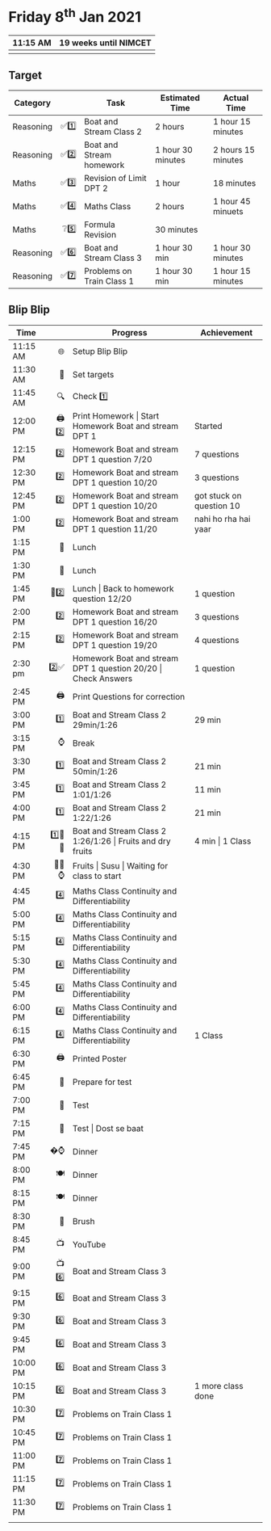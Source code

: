 # Friday 8<sup>th</sup> Jan 2021

| 11:15 AM | 19 weeks until NIMCET |
| -------- | --------------------: |
|          |                       |

## Target

| Category  |      | Task                      | Estimated Time    | Actual Time        |
| --------- | ---: | ------------------------- | ----------------- | ------------------ |
| Reasoning |   ✅1️⃣ | Boat and Stream Class 2   | 2 hours           | 1 hour 15 minutes  |
| Reasoning |   ✅2️⃣ | Boat and Stream homework  | 1 hour 30 minutes | 2 hours 15 minutes |
| Maths     |   ✅3️⃣ | Revision of  Limit DPT 2  | 1 hour            | 18 minutes         |
| Maths     |   ✅4️⃣ | Maths Class               | 2 hours           | 1 hour 45 minuets  |
| Maths     |   ❔5️⃣ | Formula Revision          | 30 minutes        |                    |
| Reasoning |   ✅6️⃣ | Boat and Stream Class 3   | 1 hour 30 min     | 1 hour 30 minutes  |
| Reasoning |   ✅7️⃣ | Problems on Train Class 1 | 1 hour 30 min     | 1 hour 15 minutes  |

## Blip Blip

| Time     |      | Progress                                                     | Achievement              |
| -------- | ---: | ------------------------------------------------------------ | ------------------------ |
| 11:15 AM |    🌐 | Setup Blip Blip                                              |                          |
| 11:30 AM |    🎯 | Set targets                                                  |                          |
| 11:45 AM |    🔍​ | Check 1️⃣                                                      |                          |
| 12:00 PM |   🖨2️⃣ | Print Homework \| Start Homework Boat and stream DPT 1       | Started                  |
| 12:15 PM |    2️⃣ | Homework Boat and stream DPT 1 question 7/20                 | 7 questions              |
| 12:30 PM |    2️⃣ | Homework Boat and stream DPT 1 question 10/20                | 3 questions              |
| 12:45 PM |    2️⃣ | Homework Boat and stream DPT 1 question 10/20                | got stuck on question 10 |
| 1:00 PM  |    2️⃣ | Homework Boat and stream DPT 1 question 11/20                | nahi ho rha hai yaar     |
| 1:15 PM  |    🍚 | Lunch                                                        |                          |
| 1:30 PM  |    🍚 | Lunch                                                        |                          |
| 1:45 PM  |   🍚2️⃣ | Lunch \| Back to homework question 12/20                     | 1 question               |
| 2:00 PM  |    2️⃣ | Homework Boat and stream DPT 1 question 16/20                | 3 questions              |
| 2:15 PM  |    2️⃣ | Homework Boat and stream DPT 1 question  19/20               | 4 questions              |
| 2:30 pm  |   2️⃣✅ | Homework Boat and stream DPT 1 question 20/20 \| Check Answers | 1 question               |
| 2:45 PM  |    🖨 | Print Questions for correction                               |                          |
| 3:00 PM  |    1️⃣ | Boat and Stream Class 2 29min/1:26                           | 29 min                   |
| 3:15 PM  |    ⌚ | Break                                                        |                          |
| 3:30 PM  |    1️⃣ | Boat and Stream Class 2 50min/1:26                           | 21 min                   |
| 3:45 PM  |    1️⃣ | Boat and Stream Class 2 1:01/1:26                            | 11 min                   |
| 4:00 PM  |    1️⃣ | Boat and Stream Class 2 1:22/1:26                            | 21 min                   |
| 4:15 PM  |  1️⃣🍊🥜 | Boat and Stream Class 2 1:26/1:26 \| Fruits and dry fruits   | 4 min \| 1 Class         |
| 4:30 PM  |  🍊🚽⌚ | Fruits \| Susu \| Waiting for class to start                 |                          |
| 4:45 PM  |    4️⃣ | Maths Class Continuity and Differentiability                 |                          |
| 5:00 PM  |    4️⃣ | Maths Class Continuity and Differentiability                 |                          |
| 5:15 PM  |    4️⃣ | Maths Class Continuity and Differentiability                 |                          |
| 5:30 PM  |    4️⃣ | Maths Class Continuity and Differentiability                 |                          |
| 5:45 PM  |    4️⃣ | Maths Class Continuity and Differentiability                 |                          |
| 6:00 PM  |    4️⃣ | Maths Class Continuity and Differentiability                 |                          |
| 6:15 PM  |    4️⃣ | Maths Class Continuity and Differentiability                 | 1 Class                  |
| 6:30 PM  |    🖨 | Printed Poster                                               |                          |
| 6:45 PM  |    🧪 | Prepare for test                                             |                          |
| 7:00 PM  |    🧪 | Test                                                         |                          |
| 7:15 PM  |    🧪 | Test \| Dost se baat                                         |                          |
| 7:45 PM  |   �⌚ | Dinner                                                       |                          |
| 8:00 PM  |    🍽 | Dinner                                                       |                          |
| 8:15 PM  |    🍽 | Dinner                                                       |                          |
| 8:30 PM  |    🦷 | Brush                                                        |                          |
| 8:45 PM  |    📺 | YouTube                                                      |                          |
| 9:00 PM  |   📺6️⃣ | Boat and Stream Class 3                                      |                          |
| 9:15 PM  |    6️⃣ | Boat and Stream Class 3                                      |                          |
| 9:30 PM  |    6️⃣ | Boat and Stream Class 3                                      |                          |
| 9:45 PM  |    6️⃣ | Boat and Stream Class 3                                      |                          |
| 10:00 PM |    6️⃣ | Boat and Stream Class 3                                      |                          |
| 10:15 PM |    6️⃣ | Boat and Stream Class 3                                      | 1 more class done        |
| 10:30 PM |    7️⃣ | Problems on Train Class 1                                    |                          |
| 10:45 PM |    7️⃣ | Problems on Train Class 1                                    |                          |
| 11:00 PM |    7️⃣ | Problems on Train Class 1                                    |                          |
| 11:15 PM |    7️⃣ | Problems on Train Class 1                                    |                          |
| 11:30 PM |    7️⃣ | Problems on Train Class 1                                    |                          |
|          |      |                                                              |                          |

